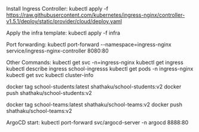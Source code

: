 Install Ingress Controller:
kubectl apply -f https://raw.githubusercontent.com/kubernetes/ingress-nginx/controller-v1.5.1/deploy/static/provider/cloud/deploy.yaml

Apply the infra template:
kubectl apply -f infra

Port forwarding:
kubectl port-forward --namespace=ingress-nginx service/ingress-nginx-controller 8080:80

Other Commands:
kubectl get svc -n=ingress-nginx
kubectl get ingress 
kubectl describe ingress school-ingresss
kubectl get pods -n ingress-nginx 
kubectl get svc
kubectl cluster-info


docker tag school-students:latest shathaku/school-students:v2
docker push shathaku/school-students:v2

docker tag school-teams:latest shathaku/school-teams:v2
docker push shathaku/school-teams:v2


ArgoCD start:
kubectl port-forward svc/argocd-server -n argocd 8888:80
